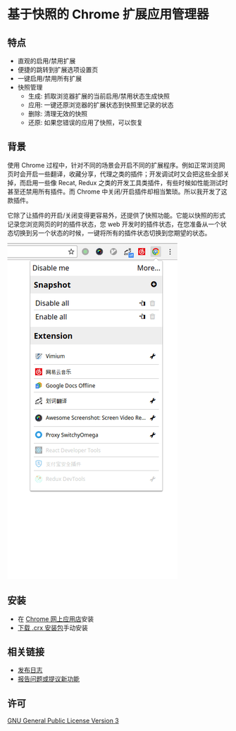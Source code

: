 # 基于快照的 Chrome 扩展应用管理器

## 特点

- 直观的启用/禁用扩展
- 便捷的跳转到扩展选项设置页
- 一键启用/禁用所有扩展
- 快照管理
  - 生成: 抓取浏览器扩展的当前启用/禁用状态生成快照
  - 应用: 一键还原浏览器的扩展状态到快照里记录的状态
  - 删除: 清理无效的快照
  - 还原: 如果您错误的应用了快照，可以恢复

## 背景

  使用 Chrome 过程中，针对不同的场景会开启不同的扩展程序。例如正常浏览网页时会开启一些翻译，收藏分享，代理之类的插件；开发调试时又会把这些全部关掉，而启用一些像 Recat, Redux 之类的开发工具类插件，有些时候如性能测试时甚至还禁用所有插件。而 Chrome 中关闭/开启插件却相当繁琐。所以我开发了这款插件。

  它除了让插件的开启/关闭变得更容易外，还提供了快照功能。它能以快照的形式记录您浏览网页的时的插件状态，您 web 开发时的插件状态，在您准备从一个状态切换到另一个状态的时候，一键将所有的插件状态切换到您期望的状态。

![demo](./docs/demo.gif)

## 安装

 - 在 [Chrome 网上应用店](https://chrome.google.com/webstore/detail/bcjfhbahclaolcbkdkckdnnenfeakhbk)安装
 - [下载 .crx 安装包](https://github.com/sigoden/chrome-extensions-manager/releases/latest)手动安装

## 相关链接

 + [发布日志](https://github.com/sigoden/netease-music-crx/releases)
 + [报告问题或提议新功能](https://github.com/sigoden/netease-music-crx/issues/new)


## 许可

[GNU General Public License Version 3](https://www.gnu.org/licenses/gpl.html)
